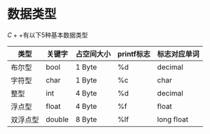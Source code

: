 # 数据类型

$C++$有以下5种基本数据类型

| 类型     | 关键字 | 占空间大小 | printf标志 | 标志对应单词 |
|----------|--------|------------|------------|--------------|
| 布尔型   | bool   | 1 Byte     | %d         | decimal      |
| 字符型   | char   | 1 Byte     | %c         | char         |
| 整型     | int    | 4 Byte     | %d         | decimal      |
| 浮点型   | float  | 4 Byte     | %f         | float        |
| 双浮点型 | double | 8 Byte     | %lf        | long float   |
